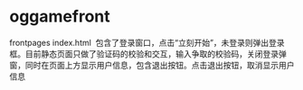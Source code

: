 # oggamefront
frontpages
index.html  包含了登录窗口，点击“立刻开始”，未登录则弹出登录框。目前静态页面只做了验证码的校验和交互，输入争取的校验码，关闭登录弹窗，同时在页面上方显示用户信息，包含退出按钮。点击退出按钮，取消显示用户信息
